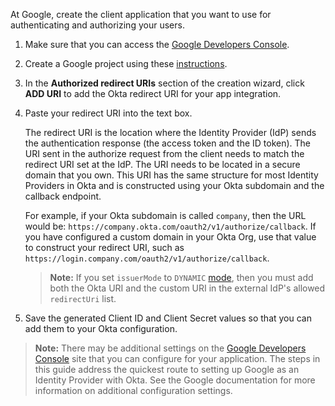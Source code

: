 At Google, create the client application that you want to use for authenticating and authorizing your users.

1. Make sure that you can access the [Google Developers Console](https://console.developers.google.com/).

1. Create a Google project using these [instructions](https://developers.google.com/identity/sign-in/web/sign-in#before_you_begin).

1. In the **Authorized redirect URIs** section of the creation wizard, click **ADD URI** to add the Okta redirect URI for your app integration.

1. Paste your redirect URI into the text box.

    The redirect URI is the location where the Identity Provider (IdP) sends the authentication response (the access token and the ID token). The URI sent in the authorize request from the client needs to match the redirect URI set at the IdP. The URI needs to be located in a secure domain that you own. This URI has the same structure for most Identity Providers in Okta and is constructed using your Okta subdomain and the callback endpoint.

    For example, if your Okta subdomain is called `company`, then the URL would be: `https://company.okta.com/oauth2/v1/authorize/callback`. If you have configured a custom domain in your Okta Org, use that value to construct your redirect URI, such as `https://login.company.com/oauth2/v1/authorize/callback`.

    > **Note:** If you set `issuerMode` to `DYNAMIC` [mode](/docs/reference/api/idps/#property-details), then you must add both the Okta URI and the custom URI in the external IdP's allowed `redirectUri` list.

1. Save the generated Client ID and Client Secret values so that you can add them to your Okta configuration.

> **Note:** There may be additional settings on the [Google Developers Console](https://console.developers.google.com) site that you can configure for your application. The steps in this guide address the quickest route to setting up Google as an Identity Provider with Okta. See the Google documentation for more information on additional configuration settings.
